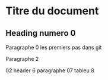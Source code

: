 # Titre du document

## Heading numero 0


Paragraphe 0
les premiers pas dans git 

Paragraphe 2

02
header 6
paragraphe 07
tableu 8
